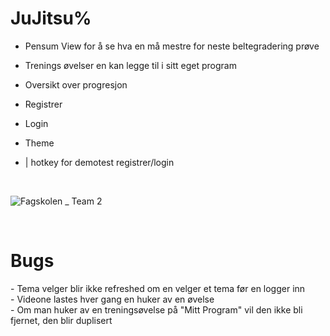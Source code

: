 # JuJitsu%
- Pensum View for å se hva en må mestre for neste beltegradering prøve
- Trenings øvelser en kan legge til i sitt eget program
- Oversikt over progresjon
- Registrer
- Login
- Theme

- | hotkey for demotest registrer/login
<br>

![Fagskolen _ Team 2](https://github.com/stiantha/JuJitsu/assets/132207909/b9e1acda-f835-43fe-a66a-6e4555f94e41)

<br>
<h1>Bugs</h1>
- Tema velger blir ikke refreshed om en velger et tema før en logger inn<br>
- Videone lastes hver gang en huker av en øvelse<br>
- Om man huker av en treningsøvelse på "Mitt Program" vil den ikke bli fjernet, den blir duplisert
